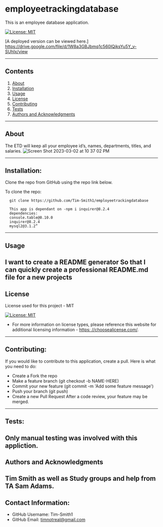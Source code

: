 
  
# employeetrackingdatabase

  This is an employee database application.

  [![License: MIT](https://img.shields.io/badge/License-MIT-yellow.svg)](https://opensource.org/licenses/MIT)

  [A deployed version can be viewed here.] https://drive.google.com/file/d/1W8a3GBJbmq1c560lQiksYu5Y_v-SUhIx/view
  
---
## Contents
1. [About](#about)
2. [Installation](#installation)
3. [Usage](#usage)
4. [License](#license)
5. [Contributing](#contributing)
6. [Tests](#tests)
7. [Authors and Acknowledgments](#authors-and-acknowledgments)
---
## About
   The ETD will keep all your employee id’s, names, departments, titles, and salaries.
   ![Screen Shot 2023-03-02 at 10 37 02 PM](https://user-images.githubusercontent.com/122688372/222632823-2b1c4675-1a92-4845-b346-7784e2ff2b29.png)

---
## Installation:
  Clone the repo from GitHub using the repo link below.

  To clone the repo:
  
      git clone https://github.com/Tim-Smith1/employeetrackingdatabase
  
      This app is dependant on -npm i inquirer@8.2.4
      dependencies: 
      console.table@0.10.0
      inquirer@8.2.4
      mysql2@3.1.2”

---
## Usage

I want to create a README generator
So that I can quickly create a professional README.md file for a new projects
---
## License
  License used for this project - MIT

  [![License: MIT](https://img.shields.io/badge/License-MIT-yellow.svg)](https://opensource.org/licenses/MIT)

  * For more information on license types, please reference this website
  for additional licensing information - [https: //choosealicense.com/](https://choosealicense.com/).
---
## Contributing:
  
  If you would like to contribute to this application, create a pull.
  Here is what you need to do:
  - Create a Fork the repo
  - Make a feature branch (git checkout -b NAME-HERE)
  - Commit your new feature (git commit -m 'Add some feature message')
  - Push your branch (git push)
  - Create a new Pull Request
  After a code review, your feature may be merged.
---
## Tests:
  Only manual testing was involved with this appliction.
---
## Authors and Acknowledgments
  Tim Smith as well as Study groups and help from TA Sam Adams.
---
## Contact Information:
* GitHub Username: Tim-Smith1
* GitHub Email:    timnotreal@gmail.com
  
